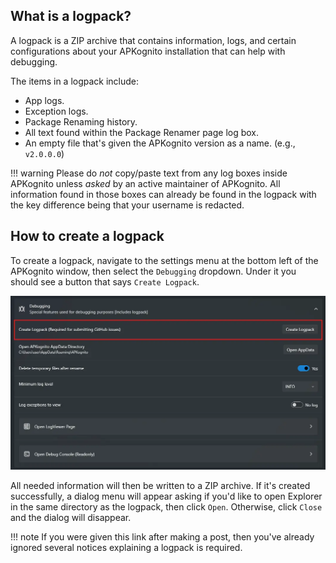 ## What is a logpack?

A logpack is a ZIP archive that contains information, logs, and certain configurations about your APKognito installation that can help with debugging.

The items in a logpack include:

-   App logs.
-   Exception logs.
-   Package Renaming history.
-   All text found within the Package Renamer page log box.
-   An empty file that's given the APKognito version as a name. (e.g., `v2.0.0.0`)

!!! warning
    Please do _not_ copy/paste text from any log boxes inside APKognito unless _asked_ by an active maintainer of APKognito. All information found in those boxes can already be found in the logpack with the key difference being that your username is redacted.

## How to create a logpack

To create a logpack, navigate to the settings menu at the bottom left of the APKognito window, then select the `Debugging` dropdown. Under it you should see a button that says `Create Logpack`.

![logpack button](images/creating_a_logpack/logpack-button.webp)

All needed information will then be written to a ZIP archive. If it's created successfully, a dialog menu will appear asking if you'd like to open Explorer in the same directory as the logpack, then click `Open`. Otherwise, click `Close` and the dialog will disappear.

!!! note
    If you were given this link after making a post, then you've already ignored several notices explaining a logpack is required.
